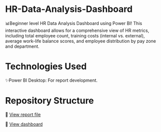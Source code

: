 
# HR-Data-Analysis-Dashboard

📊Beginner level HR Data Analysis Dashboard using Power BI! This interactive dashboard allows for a comprehensive view of HR metrics, including total employee count, training costs (internal vs. external), average work-life balance scores, and employee distribution by pay zone and department.



# Technologies Used

✨Power BI Desktop: For report development.




# Repository Structure

📂
[View report file](https://github.com/Stanlousnhau/HR-Data-Analysis-Dashboard/blob/main/HR%20ANALYTICS%20DASHBOARD.pbit)

📂 [View dashboard](https://github.com/Stanlousnhau/HR-Data-Analysis-Dashboard/blob/main/HR%20Ana.png)
